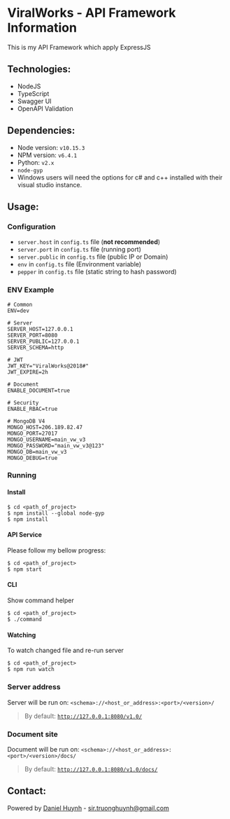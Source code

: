# ViralWorks - API Framework Information
This is my API Framework which apply ExpressJS

## Technologies:
- NodeJS
- TypeScript
- Swagger UI
- OpenAPI Validation

## Dependencies:
- Node version: `v10.15.3`
- NPM version: `v6.4.1`
- Python: `v2.x`
- `node-gyp`
- Windows users will need the options for c# and c++ installed with their visual studio instance.

## Usage:
### Configuration
- `server.host` in `config.ts` file (**not recommended**)
- `server.port` in `config.ts` file (running port)
- `server.public` in `config.ts` file (public IP or Domain)
- `env` in `config.ts` file (Environment variable)
- `pepper` in  `config.ts` file (static string to hash password)

### ENV Example
```
# Common
ENV=dev

# Server
SERVER_HOST=127.0.0.1
SERVER_PORT=8080
SERVER_PUBLIC=127.0.0.1
SERVER_SCHEMA=http

# JWT
JWT_KEY="ViralWorks@2018#"
JWT_EXPIRE=2h

# Document
ENABLE_DOCUMENT=true

# Security
ENABLE_RBAC=true

# MongoDB V4
MONGO_HOST=206.189.82.47
MONGO_PORT=27017
MONGO_USERNAME=main_vw_v3
MONGO_PASSWORD="main_vw_v3@123"
MONGO_DB=main_vw_v3
MONGO_DEBUG=true
```

### Running
#### Install
```
$ cd <path_of_project>
$ npm install --global node-gyp
$ npm install
```

#### API Service
Please follow my bellow progress:
```
$ cd <path_of_project>
$ npm start
```

#### CLI
Show command helper
```
$ cd <path_of_project>
$ ./command
```

#### Watching
To watch changed file and re-run server
```
$ cd <path_of_project>
$ npm run watch
```

### Server address
Server will be run on: `<schema>://<host_or_address>:<port>/<version>/`
> By default: [`http://127.0.0.1:8080/v1.0/`](http://127.0.0.1:8080/v1.0/)

### Document site
Document will be run on: `<schema>://<host_or_address>:<port>/<version>/docs/`
> By default: [`http://127.0.0.1:8080/v1.0/docs/`](http://127.0.0.1:8080/v1.0/docs/)

## Contact:
Powered by [Daniel Huynh](https://www.linkedin.com/in/huynh-nhat-truong/) - [sir.truonghuynh@gmail.com](mailto:sir.truonghuynh@gmail.com)